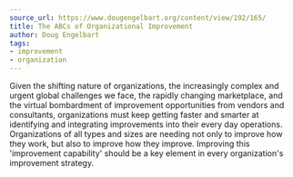 ```yaml
---
source_url: https://www.dougengelbart.org/content/view/192/165/
title: The ABCs of Organizational Improvement
author: Doug Engelbart
tags:
- improvement
- organization
---
```

Given the shifting nature of organizations, the increasingly complex and urgent global challenges we face, the rapidly changing marketplace, and the virtual bombardment of improvement opportunities from vendors and consultants, organizations must keep getting faster and smarter at identifying and integrating improvements into their every day operations. Organizations of all types and sizes are needing not only to improve how they work, but also to improve how they improve. Improving this 'improvement capability' should be a key element in every organization's improvement strategy.
